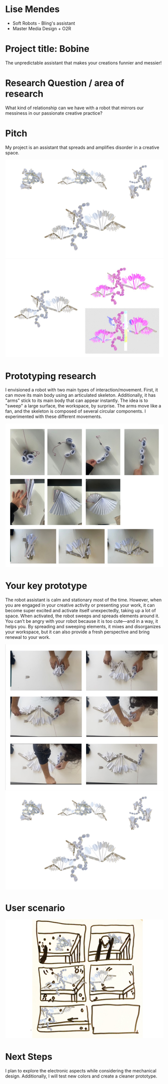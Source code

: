 # Lise Mendes
- Soft Robots - Bling's assistant
- Master Media Design + O2R

# Project title: Bobine
The unpredictable assistant that makes your creations funnier and messier!

# Research Question / area of research
What kind of relationship can we have with a robot that mirrors our messiness in our passionate creative practice?

# Pitch
My project is an assistant that spreads and amplifies disorder in a creative space.

![Screenshot](images/F01.jpg)
![Screenshot](images/F02.jpg)

# Prototyping research
I envisioned a robot with two main types of interaction/movement. First, it can move its main body using an articulated skeleton. Additionally, it has "arms" stick to its main body that can appear instantly. The idea is to "sweep" a large surface, the workspace, by surprise.
The arms move like a fan, and the skeleton is composed of several circular components. I experimented with these different movements.

![Screenshot](images/F.jpg)

# Your key prototype
The robot assistant is calm and stationary most of the time. However, when you are engaged in your creative activity or presenting your work, it can become super excited and activate itself unexpectedly, taking up a lot of space. When activated, the robot sweeps and spreads elements around it.
You can’t be angry with your robot because it is too cute—and in a way, it helps you. By spreading and sweeping elements, it mixes and disorganizes your workspace, but it can also provide a fresh perspective and bring renewal to your work.

![Screenshot](images/F03.jpg)
![Screenshot](images/F01.jpg)

# User scenario
![Screenshot](images/storyboard.jpg)

# Next Steps
I plan to explore the electronic aspects while considering the mechanical design. Additionally, I will test new colors and create a cleaner prototype.